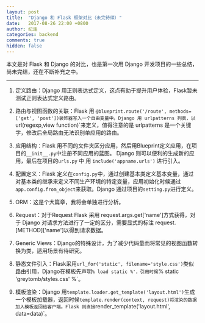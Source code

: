 ```yaml
---
layout: post
title:  "Django 和 Flask 框架对比（未完待续）"
date:   2017-08-26 22:00 +0800
author: 纪连
categories: backend
comments: true
hidden: false
---
```

本文是对 Flask 和 Django 的对比，也是第一次用 Django 开发项目的一些总结，尚未完结，还在不断补充之中。

---


1. 定义路由：Django 用正则表达式定义，这点有助于提升用户体验，Flask暂未测试正则表达式定义路由。

2. 路由与视图函数的关联：Flask 用 `@blueprint.route('/route', methods=['get', 'post'])装饰器写入一个自由变量中。Django 用 urlpatterns 列表，以 `url(regexp,view function)`来定义，值得注意的是 urlpatterns 是一个关键字，修改后全局路由无法识别单应用的路由。

3. 应用结构：Flask 用不同的文件夹区分应用，然后用Blueprint定义应用，在项目的`__init__.py`中注册不同应用的蓝图。 Django 则可以便利的生成新的应用，最后在项目的`urls.py` 中 用 `include('appname.urls')`  进行引入。

4. 配置定义：Flask 定义在`config.py`中，通过创建基本类定义基本变量，通过对基本类的继承来定义不同生产环境的特定变量，应用初始化时候通过`app.config.from_object`来获取。Django 通过项目的`setting.py`进行定义。

5. ORM：这是个大篇章，我将会单独进行分析。

6. Request：对于Request Flask 采用 request.args.get['name']方式获得，对于 Django 对请求方法进行了一定的区分，需要显式的标注 request.[METHOD]['name']以得到请求数据。

6. Generic Views：Django的特殊设计，为了减少代码量而将常见的视图函数转换为类，适用场景有待研究。

7. 静态文件引入：Flask采用`url_for('static', filename='style.css')`类似路由引用，Django在模板先声明`% load static %'，引用时候`% static 'greytomb/styles.css' %`。

8. 模板渲染：Django 用`template.loader.get_template('layout.html')`生成一个模板加载器，返回时候`template.render(context, request)将渲染的数据加入模板返回给客户端。Flask 则直接`render_template('layout.html', data=data)`。